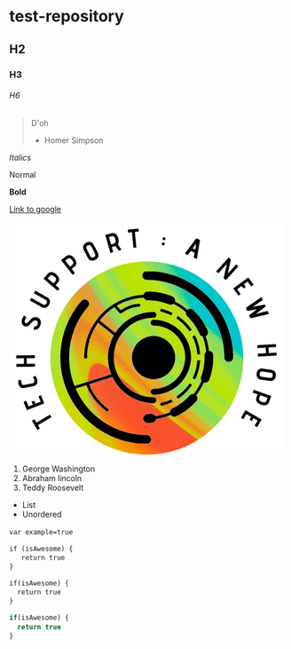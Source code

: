 # test-repository
## H2
### H3
###### H6

> D'oh
> - Homer Simpson

*Italics*

Normal

**Bold**

[Link to google](http://google.com)

![My logo](/images/logo.png)

1. George Washington
2. Abraham lincoln
3. Teddy Roosevelt

* List
* Unordered

`var example=true`

    if (isAwesome) {
       return true
    }

```
if(isAwesome) {
  return true
}
```

```javascript
if(isAwesome) {
  return true
}
```
